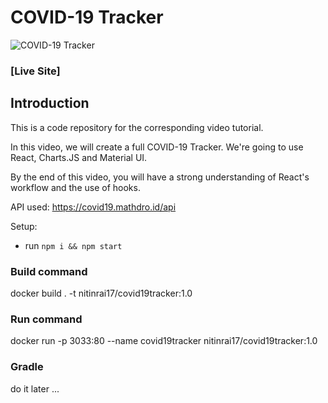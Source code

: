 # COVID-19 Tracker
![COVID-19 Tracker](https://i.ibb.co/X87BqVY/Screenshot-2020-04-13-at-10-14-58.png)

### [Live Site]

## Introduction
This is a code repository for the corresponding video tutorial. 

In this video, we will create a full COVID-19 Tracker. We're going to use React, Charts.JS and Material UI.

By the end of this video, you will have a strong understanding of React's workflow and the use of hooks.

API used: https://covid19.mathdro.id/api

Setup:
- run ```npm i && npm start```




### Build command 
docker build . -t nitinrai17/covid19tracker:1.0


### Run command 
docker run -p 3033:80 --name covid19tracker  nitinrai17/covid19tracker:1.0 


### Gradle 
do it later ...